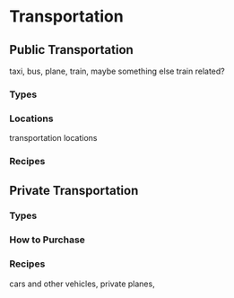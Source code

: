 # Transportation

## Public Transportation
taxi, bus, plane, train, maybe something else train related?
### Types
### Locations
transportation locations
### Recipes

## Private Transportation
### Types
### How to Purchase
### Recipes
cars and other vehicles, private planes, 